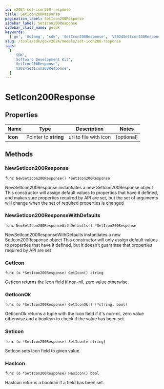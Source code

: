 ```yaml
---
id: v2024-set-icon200-response
title: SetIcon200Response
pagination_label: SetIcon200Response
sidebar_label: SetIcon200Response
sidebar_class_name: gosdk
keywords:
  ['go', 'Golang', 'sdk', 'SetIcon200Response', 'V2024SetIcon200Response']
slug: /tools/sdk/go/v2024/models/set-icon200-response
tags:
  [
    'SDK',
    'Software Development Kit',
    'SetIcon200Response',
    'V2024SetIcon200Response',
  ]
---
```


# SetIcon200Response

## Properties

| Name     | Type                  | Description           | Notes      |
| -------- | --------------------- | --------------------- | ---------- |
| **Icon** | Pointer to **string** | url to file with icon | [optional] |

## Methods

### NewSetIcon200Response

`func NewSetIcon200Response() *SetIcon200Response`

NewSetIcon200Response instantiates a new SetIcon200Response object This constructor will assign default values to properties that have it defined, and makes sure properties required by API are set, but the set of arguments will change when the set of required properties is changed

### NewSetIcon200ResponseWithDefaults

`func NewSetIcon200ResponseWithDefaults() *SetIcon200Response`

NewSetIcon200ResponseWithDefaults instantiates a new SetIcon200Response object This constructor will only assign default values to properties that have it defined, but it doesn't guarantee that properties required by API are set

### GetIcon

`func (o *SetIcon200Response) GetIcon() string`

GetIcon returns the Icon field if non-nil, zero value otherwise.

### GetIconOk

`func (o *SetIcon200Response) GetIconOk() (*string, bool)`

GetIconOk returns a tuple with the Icon field if it's non-nil, zero value otherwise and a boolean to check if the value has been set.

### SetIcon

`func (o *SetIcon200Response) SetIcon(v string)`

SetIcon sets Icon field to given value.

### HasIcon

`func (o *SetIcon200Response) HasIcon() bool`

HasIcon returns a boolean if a field has been set.
